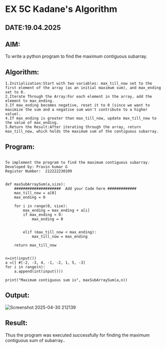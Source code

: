 # EX 5C Kadane's Algorithm
## DATE:19.04.2025
## AIM:
To write a python program to find the maximum contiguous subarray.

## Algorithm:
```
1.Initialization:Start with two variables: max_till_now set to the first element of the array (as an initial maximum sum), and max_ending set to 0.
2.Iterate Through the Array:For each element in the array, add the element to max_ending.
3.If max_ending becomes negative, reset it to 0 (since we want to maximize the sum and a negative sum won't contribute to a higher value).
4.If max_ending is greater than max_till_now, update max_till_now to the value of max_ending.
5.Return the Result:After iterating through the array, return max_till_now, which holds the maximum sum of the contiguous subarray.
```

## Program:
```

To implement the program to find the maximum contiguous subarray.
Developed by: Pravin kumar G
Register Number:  212222230109


def maxSubArraySum(a,size):
    #####################  Add your Code here #############
    max_till_now = a[0]
    max_ending = 0
    
    for i in range(0, size):
        max_ending = max_ending + a[i]
        if max_ending < 0:
            max_ending = 0
        
        
        elif (max_till_now < max_ending):
            max_till_now = max_ending
            
    return max_till_now
    
    
n=int(input())  
a =[] #[-2, -3, 4, -1, -2, 1, 5, -3]
for i in range(n):
    a.append(int(input()))
  
print("Maximum contiguous sum is", maxSubArraySum(a,n))

```

## Output:
![Screenshot 2025-04-30 212139](https://github.com/user-attachments/assets/45cf11fa-e479-4fa1-8408-1ddc358a0e62)

## Result:
Thus the program was executed successfully for finding the maximum contiguous sum of subarray..
